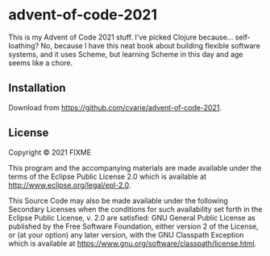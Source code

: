 # advent-of-code-2021

This is my Advent of Code 2021 stuff. I've picked Clojure because... self-loathing? No, because I have this neat
book about building flexible software systems, and it uses Scheme, but learning Scheme in this day and age seems
like a chore.

## Installation

Download from https://github.com/cyarie/advent-of-code-2021.

## License

Copyright © 2021 FIXME

This program and the accompanying materials are made available under the
terms of the Eclipse Public License 2.0 which is available at
http://www.eclipse.org/legal/epl-2.0.

This Source Code may also be made available under the following Secondary
Licenses when the conditions for such availability set forth in the Eclipse
Public License, v. 2.0 are satisfied: GNU General Public License as published by
the Free Software Foundation, either version 2 of the License, or (at your
option) any later version, with the GNU Classpath Exception which is available
at https://www.gnu.org/software/classpath/license.html.
